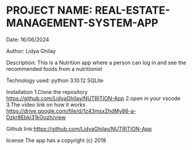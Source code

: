 # PROJECT NAME: REAL-ESTATE-MANAGEMENT-SYSTEM-APP
Date:
16/06/2024

Author:
Lidya Ghilay

Description:
This is a Nutrition app where a person can log in and see the recommended foods from a nutritionist 


Technology used:
python 3.10.12 SQLite

 

Installation
1.Clone the repository https://github.com/LidyaGhilay/NUTRITION-App
2.open in your vscode 
3.The video link on how it works https://drive.google.com/file/d/1z43msxZhdMy86-a-Dzkr8Ebki31kOozh/view

Github link:https://github.com/LidyaGhilay/NUTRITION-App

license
The app has a  copyright (c) 2018
